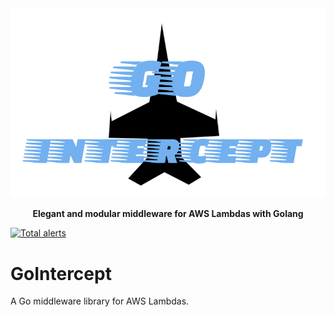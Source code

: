 <div align="center">
  <img alt="Go Intercept" src="img/GoIntercept.png"/>
  <p><strong>Elegant and modular middleware for AWS Lambdas with Golang</strong></p>
</div>

[![Total alerts](https://img.shields.io/lgtm/alerts/g/jpcedenog/gointercept.svg?logo=lgtm&logoWidth=18)](https://lgtm.com/projects/g/jpcedenog/gointercept/alerts/)

# GoIntercept
A Go middleware library for AWS Lambdas.


